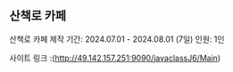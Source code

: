 ## 산책로 카페

산책로 카페
제작 기간: 2024.07.01 - 2024.08.01 (7일)
인원: 1인

사이트 링크 :(http://49.142.157.251:9090/javaclassJ6/Main)
